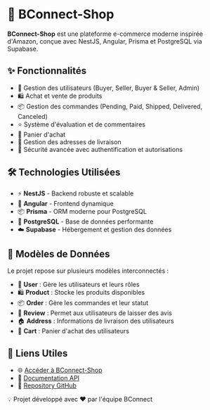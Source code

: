 <body>
    <h1>🚀 BConnect-Shop</h1>
    <p><strong>BConnect-Shop</strong> est une plateforme e-commerce moderne inspirée d'Amazon, conçue avec NestJS, Angular, Prisma et PostgreSQL via Supabase.</p>
    
  <h2>✨ Fonctionnalités</h2>
    <ul>
        <li>👤 Gestion des utilisateurs (Buyer, Seller, Buyer & Seller, Admin)</li>
        <li>🛍️ Achat et vente de produits</li>
        <li>📦 Gestion des commandes (Pending, Paid, Shipped, Delivered, Canceled)</li>
        <li>⭐ Système d'évaluation et de commentaires</li>
        <li>🛒 Panier d'achat</li>
        <li>📍 Gestion des adresses de livraison</li>
        <li>🔐 Sécurité avancée avec authentification et autorisations</li>
    </ul>
    
  <h2>🛠️ Technologies Utilisées</h2>
    <ul>
        <li>⚡ <strong>NestJS</strong> - Backend robuste et scalable</li>
        <li>🎨 <strong>Angular</strong> - Frontend dynamique</li>
        <li>📦 <strong>Prisma</strong> - ORM moderne pour PostgreSQL</li>
        <li>🐘 <strong>PostgreSQL</strong> - Base de données performante</li>
        <li>☁️ <strong>Supabase</strong> - Hébergement et gestion des données</li>
    </ul>
    
   <h2>🛒 Modèles de Données</h2>
    <p>Le projet repose sur plusieurs modèles interconnectés :</p>
    <ul>
        <li>👤 <strong>User</strong> : Gère les utilisateurs et leurs rôles</li>
        <li>🛍️ <strong>Product</strong> : Stocke les produits disponibles</li>
        <li>📦 <strong>Order</strong> : Gère les commandes et leur statut</li>
        <li>💬 <strong>Review</strong> : Permet aux utilisateurs de laisser des avis</li>
        <li>🏠 <strong>Address</strong> : Informations de livraison des utilisateurs</li>
        <li>🛒 <strong>Cart</strong> : Panier d'achat des utilisateurs</li>
    </ul>
    
   <h2>🔗 Liens Utiles</h2>
    <ul>
        <li>🌐 <a href="#">Accéder à BConnect-Shop</a></li>
        <li>📄 <a href="#">Documentation API</a></li>
        <li>🐙 <a href="#">Repository GitHub</a></li>
    </ul>
    
  <footer>
        <p>💡 Projet développé avec ❤️ par l'équipe BConnect</p>
    </footer>
</body>
